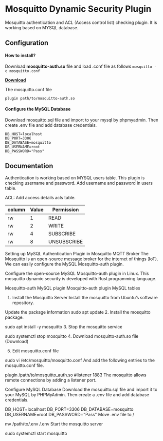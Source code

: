 
# Mosquitto Dynamic Security Plugin

Mosquitto authentication and ACL (Access control list) checking plugin. It is working based on MYSQL database.
## Configuration

#### How to install?

Download **mosquitto-auth.so** file and load .conf file as follows
```mosquitto -c mosquitto.conf```

**[Download](https://phpbolt.com/wp-content/uploads/2023/03/mosquitto-auth.zip)**

The mosquitto.conf file

```plugin path/to/mosquitto-auth.so```

#### Configure the MySQL Database

Download mosquitto.sql file and import to your mysql by phpmyadmin. Then create .env file and add database credentials.

``` 
DB_HOST=localhost
DB_PORT=3306
DB_DATABASE=mosquitto
DB_USERNAME=root
DB_PASSWORD="Pass"
```

## Documentation

Authentication is working based on MYSQL users table. This plugin is checking username and password. Add username and password in users table.

ACL: Add access details acls table.


| column  | Value  | Permission |
| ------- | ------ | ---------- |
| rw      | 1      |    READ    |
| rw      | 2      |   WRITE    |
| rw      | 4      | SUBSCRIBE  |
| rw      | 8      | UNSUBSCRIBE|

Setting up MySQL Authentication Plugin in Mosquitto MQTT Broker
The Mosquitto is an open-source message broker for the internet of things (IoT). We can easily configure the MySQL Mosquitto-auth plugin.

Configure the open-source MySQL Mosquitto-auth plugin in Linux. This mosquitto dynamic security is developed with Rust programming language.

Mosquitto-auth MySQL plugin
Mosquitto-auth plugin MySQL tables
1. Install the Mosquitto Server
Install the mosquitto from Ubuntu’s software repository.

Update the package information
sudo apt update
2. Install the mosquitto package.

sudo apt install -y mosquitto
3. Stop the mosquitto service

sudo systemctl stop mosquitto
4. Download mosquitto-auth.so file (Download)

5. Edit mosquitto.conf file

sudo vi /etc/mosquitto/mosquitto.conf
And add the following entries to the mosquitto.conf file.

plugin /path/to/mosquitto_auth.so
#listener 1883
The mosquitto allows remote connections by adding a listener port.

Configure MySQL Database
Download the mosquitto.sql file and import it to your MySQL by PHPMyAdmin. Then create a .env file and add database credentials.

DB_HOST=localhost
DB_PORT=3306
DB_DATABASE=mosquitto
DB_USERNAME=root
DB_PASSWORD="Pass"
Move .env file to /

mv /path/to/.env /.env
Start the mosquitto server

sudo systemctl start mosquitto


